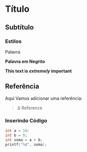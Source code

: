 # Título

## Subtítulo 

### Estilos
Palavra

**Palavra em Negrito**

**This text is _extremely_ important**

## Referência

Aqui Vamos adicionar uma referência:
> Δ Reference

### Inserindo Código
````c
int a = 10;
int b = 0;
int soma = a + b;
printf("%d", soma);
````
